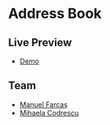 # Address Book

## Live Preview

- [Demo](https://address-book)

## Team

- [Manuel Farcaș](#)
- [Mihaela Codrescu](https://github.com/mihaela-cod)
